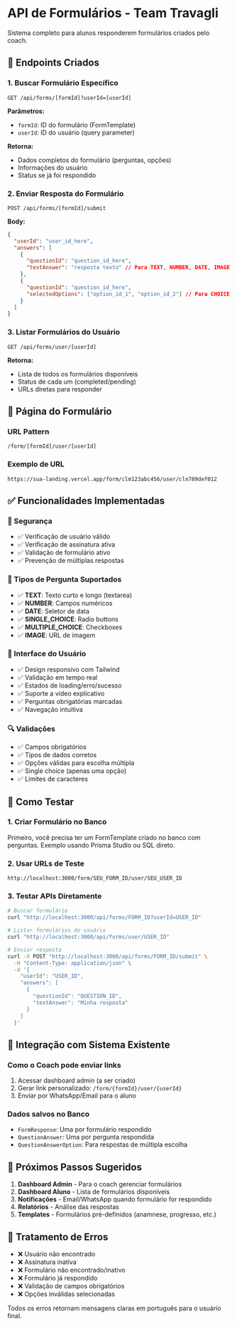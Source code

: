 # API de Formulários - Team Travagli

Sistema completo para alunos responderem formulários criados pelo coach.

## 🚀 Endpoints Criados

### 1. Buscar Formulário Específico
```
GET /api/forms/[formId]?userId=[userId]
```

**Parâmetros:**
- `formId`: ID do formulário (FormTemplate)
- `userId`: ID do usuário (query parameter)

**Retorna:**
- Dados completos do formulário (perguntas, opções)
- Informações do usuário
- Status se já foi respondido

### 2. Enviar Resposta do Formulário
```
POST /api/forms/[formId]/submit
```

**Body:**
```json
{
  "userId": "user_id_here",
  "answers": [
    {
      "questionId": "question_id_here",
      "textAnswer": "resposta texto" // Para TEXT, NUMBER, DATE, IMAGE
    },
    {
      "questionId": "question_id_here", 
      "selectedOptions": ["option_id_1", "option_id_2"] // Para CHOICE
    }
  ]
}
```

### 3. Listar Formulários do Usuário
```
GET /api/forms/user/[userId]
```

**Retorna:**
- Lista de todos os formulários disponíveis
- Status de cada um (completed/pending)
- URLs diretas para responder

## 🎯 Página do Formulário

### URL Pattern
```
/form/[formId]/user/[userId]
```

### Exemplo de URL
```
https://sua-landing.vercel.app/form/clm123abc456/user/cln789def012
```

## ✅ Funcionalidades Implementadas

### 🔐 Segurança
- ✅ Verificação de usuário válido
- ✅ Verificação de assinatura ativa
- ✅ Validação de formulário ativo
- ✅ Prevenção de múltiplas respostas

### 📝 Tipos de Pergunta Suportados
- ✅ **TEXT**: Texto curto e longo (textarea)
- ✅ **NUMBER**: Campos numéricos
- ✅ **DATE**: Seletor de data
- ✅ **SINGLE_CHOICE**: Radio buttons
- ✅ **MULTIPLE_CHOICE**: Checkboxes
- ✅ **IMAGE**: URL de imagem

### 🎨 Interface do Usuário
- ✅ Design responsivo com Tailwind
- ✅ Validação em tempo real
- ✅ Estados de loading/erro/sucesso
- ✅ Suporte a vídeo explicativo
- ✅ Perguntas obrigatórias marcadas
- ✅ Navegação intuitiva

### 🔍 Validações
- ✅ Campos obrigatórios
- ✅ Tipos de dados corretos
- ✅ Opções válidas para escolha múltipla
- ✅ Single choice (apenas uma opção)
- ✅ Limites de caracteres

## 🧪 Como Testar

### 1. Criar Formulário no Banco
Primeiro, você precisa ter um FormTemplate criado no banco com perguntas. Exemplo usando Prisma Studio ou SQL direto.

### 2. Usar URLs de Teste
```
http://localhost:3000/form/SEU_FORM_ID/user/SEU_USER_ID
```

### 3. Testar APIs Diretamente
```bash
# Buscar formulário
curl "http://localhost:3000/api/forms/FORM_ID?userId=USER_ID"

# Listar formulários do usuário
curl "http://localhost:3000/api/forms/user/USER_ID"

# Enviar resposta
curl -X POST "http://localhost:3000/api/forms/FORM_ID/submit" \
  -H "Content-Type: application/json" \
  -d '{
    "userId": "USER_ID",
    "answers": [
      {
        "questionId": "QUESTION_ID",
        "textAnswer": "Minha resposta"
      }
    ]
  }'
```

## 🔗 Integração com Sistema Existente

### Como o Coach pode enviar links
1. Acessar dashboard admin (a ser criado)
2. Gerar link personalizado: `/form/{formId}/user/{userId}`
3. Enviar por WhatsApp/Email para o aluno

### Dados salvos no Banco
- `FormResponse`: Uma por formulário respondido
- `QuestionAnswer`: Uma por pergunta respondida
- `QuestionAnswerOption`: Para respostas de múltipla escolha

## 🚀 Próximos Passos Sugeridos

1. **Dashboard Admin** - Para o coach gerenciar formulários
2. **Dashboard Aluno** - Lista de formulários disponíveis
3. **Notificações** - Email/WhatsApp quando formulário for respondido
4. **Relatórios** - Análise das respostas
5. **Templates** - Formulários pré-definidos (anamnese, progresso, etc.)

## 🐛 Tratamento de Erros

- ❌ Usuário não encontrado
- ❌ Assinatura inativa
- ❌ Formulário não encontrado/inativo
- ❌ Formulário já respondido
- ❌ Validação de campos obrigatórios
- ❌ Opções inválidas selecionadas

Todos os erros retornam mensagens claras em português para o usuário final.
